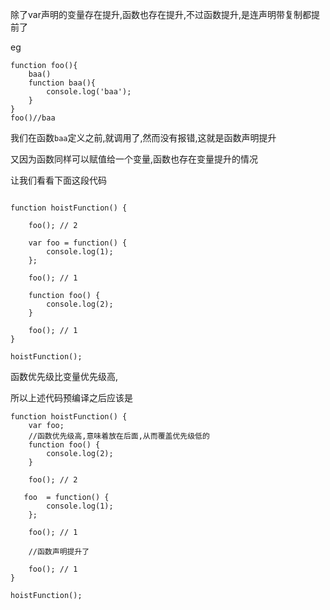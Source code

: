 除了var声明的变量存在提升,函数也存在提升,不过函数提升,是连声明带复制都提前了

eg

```
function foo(){
    baa()
    function baa(){
        console.log('baa');
    }
}
foo()//baa
```

我们在函数`baa`定义之前,就调用了,然而没有报错,这就是函数声明提升

又因为函数同样可以赋值给一个变量,函数也存在变量提升的情况

让我们看看下面这段代码

```

function hoistFunction() {

    foo(); // 2

    var foo = function() {
        console.log(1);
    };

    foo(); // 1

    function foo() {
        console.log(2);
    }

    foo(); // 1
}

hoistFunction();
```

函数优先级比变量优先级高,

所以上述代码预编译之后应该是

```
function hoistFunction() {
	var foo;
	//函数优先级高,意味着放在后面,从而覆盖优先级低的
	function foo() {
        console.log(2);
    }

    foo(); // 2

   foo  = function() {
        console.log(1);
    };

    foo(); // 1

  	//函数声明提升了

    foo(); // 1
}

hoistFunction();
```

